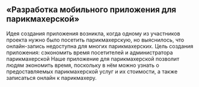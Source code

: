 ## «Разработка мобильного приложения для парикмахерской»
Идея создания приложения возникла, когда одному из участников проекта нужно было посетить парикмахерскую, но выяснилось, что онлайн-запись недоступна для многих парикмахерских.
Цель создания приложения: сэкономить время посетителей и администратора парикмахерской
Наше приложение для парикмахерской позволит людям экономить время, поскольку в нём можно узнать о предоставляемых парикмахерской услуг и их стоимости, а также записаться онлайн к парикмахеру.
